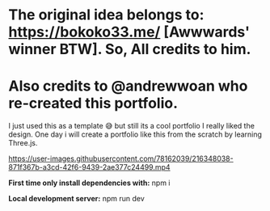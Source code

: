 # The original idea belongs to: https://bokoko33.me/  [Awwwards' winner BTW]. So, All credits to him.
# Also credits to @andrewwoan who re-created this portfolio.

I just used this as a template 😅 but still its a cool portfolio I really liked the design. One day i will create a portfolio like this from the scratch by learning Three.js.


https://user-images.githubusercontent.com/78162039/216348038-871f367b-a3cd-42f6-9439-2ae377c24499.mp4


**First time only install dependencies with:**
npm i 

**Local development server:**
npm run dev
